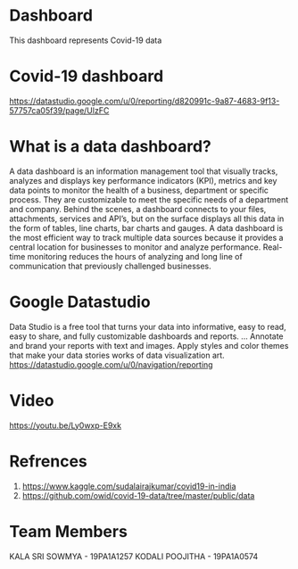 # Dashboard
  This dashboard represents  Covid-19 data
# Covid-19 dashboard
  https://datastudio.google.com/u/0/reporting/d820991c-9a87-4683-9f13-57757ca05f39/page/UlzFC
# What is a data dashboard?
 A data dashboard is an information management tool that visually tracks, analyzes and displays key performance indicators (KPI), metrics and key data points to monitor the health of a business, department or specific process. They are customizable to meet the specific needs of a department and company. Behind the scenes, a dashboard connects to your files, attachments, services and API’s, but on the surface displays all this data in the form of tables, line charts, bar charts and gauges. A data dashboard is the most efficient way to track multiple data sources because it provides a central location for businesses to monitor and analyze performance. Real-time monitoring reduces the hours of analyzing and long line of communication that previously challenged businesses.
 
# Google Datastudio
  Data Studio is a free tool that turns your data into informative, easy to read, easy to share, and fully customizable dashboards and reports. ... Annotate and brand your reports with text and images. Apply styles and color themes that make your data stories works of data visualization art.
  https://datastudio.google.com/u/0/navigation/reporting
# Video 
 https://youtu.be/Ly0wxp-E9xk
# Refrences
1) https://www.kaggle.com/sudalairajkumar/covid19-in-india
2) https://github.com/owid/covid-19-data/tree/master/public/data
# Team Members
KALA SRI SOWMYA - 19PA1A1257
KODALI POOJITHA - 19PA1A0574
